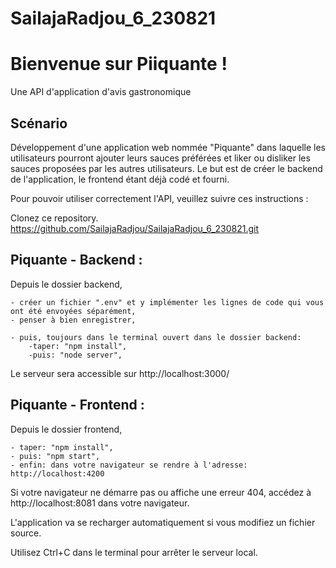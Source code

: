 # SailajaRadjou_6_230821
# Bienvenue sur Piiquante !
Une API d'application d'avis gastronomique

## Scénario
Développement d'une application web nommée "Piquante" dans laquelle les utilisateurs pourront ajouter leurs sauces préférées et liker ou disliker les sauces proposées par les autres utilisateurs.
Le but est de créer le backend de l'application, le frontend étant déjà codé et fourni.

Pour pouvoir utiliser correctement l'API, veuillez suivre ces instructions :

Clonez ce repository.
https://github.com/SailajaRadjou/SailajaRadjou_6_230821.git

## Piquante - Backend :

Depuis le dossier backend, 

    - créer un fichier ".env" et y implémenter les lignes de code qui vous ont été envoyées séparément,
    - penser à bien enregistrer,

    - puis, toujours dans le terminal ouvert dans le dossier backend:    
        -taper: "npm install",
        -puis: "node server",
       
Le serveur sera accessible sur http://localhost:3000/

## Piquante - Frontend :

Depuis le dossier frontend,

    - taper: "npm install",
    - puis: "npm start",
    - enfin: dans votre navigateur se rendre à l'adresse: http://localhost:4200 

Si votre navigateur ne démarre pas ou affiche une erreur 404, accédez à http://localhost:8081 dans votre navigateur.

L'application va se recharger automatiquement si vous modifiez un fichier source.

Utilisez Ctrl+C dans le terminal pour arrêter le serveur local.
